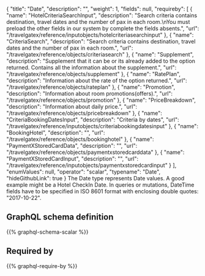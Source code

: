 {
  "title": "Date",
  "description": "",
  "weight": 1,
  "fields": null,
  "requireby": [
    {
      "name": "HotelCriteriaSearchInput",
      "description": "Search criteria contains destination, travel dates and the number of pax in each room.\nYou must preload the other fields in our system by complete the fields absents.",
      "url": "/travelgatex/reference/inputobjects/hotelcriteriasearchinput"
    },
    {
      "name": "CriteriaSearch",
      "description": "Search criteria contains destination, travel dates and the number of pax in each room.",
      "url": "/travelgatex/reference/objects/criteriasearch"
    },
    {
      "name": "Supplement",
      "description": "Supplement that it can be or its already added to the option returned. Contains all the information about the supplement.",
      "url": "/travelgatex/reference/objects/supplement"
    },
    {
      "name": "RatePlan",
      "description": "Information about the rate of the option returned.",
      "url": "/travelgatex/reference/objects/rateplan"
    },
    {
      "name": "Promotion",
      "description": "Information about room promotions(offers).",
      "url": "/travelgatex/reference/objects/promotion"
    },
    {
      "name": "PriceBreakdown",
      "description": "Information about daily price.",
      "url": "/travelgatex/reference/objects/pricebreakdown"
    },
    {
      "name": "CriteriaBookingDatesInput",
      "description": "Criteria by dates",
      "url": "/travelgatex/reference/inputobjects/criteriabookingdatesinput"
    },
    {
      "name": "BookingHotel",
      "description": "",
      "url": "/travelgatex/reference/objects/bookinghotel"
    },
    {
      "name": "PaymentXStoredCardData",
      "description": "",
      "url": "/travelgatex/reference/objects/paymentxstoredcarddata"
    },
    {
      "name": "PaymentXStoredCardInput",
      "description": "",
      "url": "/travelgatex/reference/inputobjects/paymentxstoredcardinput"
    }
  ],
  "enumValues": null,
  "operator": "scalar",
  "typename": "Date",
  "hideGithubLink": true
}
The Date type represents Date values. A good example might be a Hotel CheckIn Date.
In queries or mutations, DateTime fields have to be specified in ISO 8601 format with enclosing double quotes: "2017-10-22".
## GraphQL schema definition

{{% graphql-schema-scalar %}}

## Required by

{{% graphql-require-by %}}
